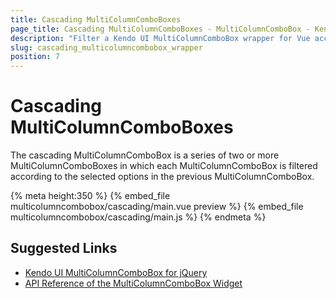 ```yaml
---
title: Cascading MultiColumnComboBoxes
page_title: Cascading MultiColumnComboBoxes - MultiColumnComboBox - Kendo UI for Vue
description: "Filter a Kendo UI MultiColumnComboBox wrapper for Vue according to the selection in another MultiColumnComboBox."
slug: cascading_multicolumncombobox_wrapper
position: 7
---
```


<div><WrapperBanner></WrapperBanner></div>

# Cascading MultiColumnComboBoxes

The cascading MultiColumnComboBox is a series of two or more MultiColumnComboBoxes in which each MultiColumnComboBox is filtered according to the selected options in the previous MultiColumnComboBox.

{% meta height:350 %}
{% embed_file multicolumncombobox/cascading/main.vue preview %}
{% embed_file multicolumncombobox/cascading/main.js %}
{% endmeta %}

## Suggested Links

* [Kendo UI MultiColumnComboBox for jQuery](https://docs.telerik.com/kendo-ui/controls/editors/multicolumncombobox/overview)
* [API Reference of the MultiColumnComboBox Widget](https://docs.telerik.com/kendo-ui/api/javascript/ui/multicolumncombobox)
